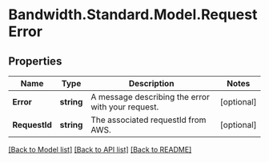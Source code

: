 # Bandwidth.Standard.Model.RequestError

## Properties

Name | Type | Description | Notes
------------ | ------------- | ------------- | -------------
**Error** | **string** | A message describing the error with your request. | [optional] 
**RequestId** | **string** | The associated requestId from AWS. | [optional] 

[[Back to Model list]](../README.md#documentation-for-models) [[Back to API list]](../README.md#documentation-for-api-endpoints) [[Back to README]](../README.md)

